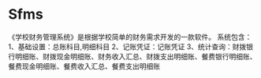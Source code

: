 # Sfms
 《学校财务管理系统》是根据学校简单的财务需求开发的一款软件。 系统包含： 1、基础设置：总账科目,明细科目 2、记账凭证：记账凭证 3、统计查询：财拨银行明细账、财拨现金明细账、财务收入汇总、财拨支出明细账、餐费银行明细账、餐费现金明细账、餐费收入汇总、餐费支出明细账
